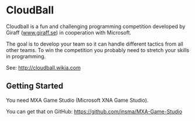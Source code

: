 CloudBall
=========

Cloudball is a fun and challenging programming competition developed by Giraff (www.giraff.se)
in cooperation with Microsoft.

The goal is to develop your team so it can handle different tactics from all other
teams. To win the competition you probably need to stretch your skills in
programming.

See: http://cloudball.wikia.com

Getting Started
---------------
You need MXA Game Studio (Microsoft XNA Game Studio).

You can get that on GitHub: https://github.com/insma/MXA-Game-Studio
